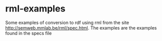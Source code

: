 # rml-examples
Some examples of conversion to rdf using rml from the site http://semweb.mmlab.be/rml/spec.html. The examples are the examples found in the specs file
